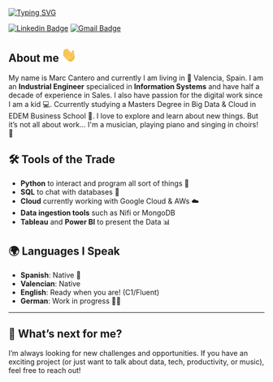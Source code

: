 [![Typing SVG](https://readme-typing-svg.demolab.com?font=Fira+Code&weight=900&size=30&duration=1500&pause=1000&color=3736F7&background=FFFFFF00&vCenter=true&width=507&lines=Welcome+aboard;Fellow+<𝚌𝚘𝚍𝚎𝚛/>!)](https://git.io/typing-svg)      

[![Linkedin Badge](https://img.shields.io/badge/-Marc_Cantero-blue?style=flat-square&logo=Linkedin&logoColor=white&link=https://www.linkedin.com/in/marc-cantero/)](https://www.linkedin.com/in/marc-cantero/)
[![Gmail Badge](https://img.shields.io/badge/-marcanta7@gmail.com-c14438?style=flat-square&logo=Gmail&logoColor=white&link=mailto:marcanta7@gmail.com)](mailto:marcanta7@gmail.com)
## About me <img src="https://raw.githubusercontent.com/ABSphreak/ABSphreak/master/gifs/Hi.gif" width="30px"></h2>

My name is Marc Cantero and currently I am living in 📍 Valencia, Spain. I am an **Industrial Engineer** specialiced in **Information Systems** and have half a decade of experience in Sales. I also have passion for the digital work since I am a kid 💻.  Ccurrently studying a Masters Degree in Big Data & Cloud in EDEM Business School 🏫.  I love to explore and learn about new things. But it’s not all about work… I'm a musician, playing piano and singing in choirs! 🎹 


## 🛠️ Tools of the Trade

- **Python** to interact and program all sort of things 🐍  
- **SQL** to chat with databases 🤖
- **Cloud** currently working with Google Cloud & AWs ☁️
- **Data ingestion tools** such as Nifi or MongoDB
- **Tableau** and **Power BI** to present the Data 📊  

## 🌍 Languages I Speak

- **Spanish**: Native 🥘
- **Valencian**: Native  
- **English**: Ready when you are! (C1/Fluent)
- **German**: Work in progress 👷‍♀️

---

## 🔮 What’s next for me?

I’m always looking for new challenges and opportunities. If you have an exciting project (or just want to talk about data, tech, productivity, or music), feel free to reach out!
